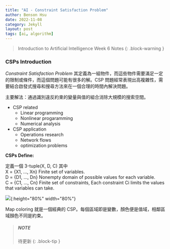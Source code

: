 ```yaml
---
title: "AI - Constraint Satisfaction Problem"
author: Benson Hsu
date: 2022-11-08
category: Jekyll
layout: post
tags: [ai, algorithm]
---
```


>Introduction to Artificial Intelligence Week 6 Notes
{: .block-warning }

### CSPs Introduction

*Constraint Satisfaction Problem* 其定義為一組物件，而這些物件需要滿足一定的限制或條件，而這個問題可能有很多的解。CSP 問題經常表現出高複雜性，需要結合啟發式搜尋和搜尋方法來在一個合理的時間內解決問題。

主要解法：通過識別違反約束的變量與值的組合消除大規模的搜索空間。
- CSP related
    - Linear programming
    - Nonlinear progaramming
    - Numerical analysis
- CSP application
    - Operations research
    - Network flows
    - optimization problems

**CSPs Define:**  

定義一個 3-tuple(X, D, C) 其中  
X = {X1, ..., Xn} Finite set of variables.  
D = {D1, ..., Dn} Nonempty domain of possible values for each variable.  
C = {C1, ..., Cn} Finite set of constraints, Each constraint Ci limits the values that variables can take.  

![](https://github.com/Hotshot824/Hotshot824.github.io/blob/master/_image/ai_csp_1.png?raw=true){:height="80%" width="80%"}

Map coloring 就是一個經典的 CSP。每個區域即是變數，顏色便是值域，相鄰區域顏色不同是約束。

> ##### NOTE
>
> 待更新
{: .block-tip }

<!-- **Example** (Map coloring to CSP)

- 我們將各區域定義成變數(Variables)
    - Variables : V={WA,NT,Q,NSW,V,SA,T}
- 每個變數的值域(Domains)
    - Domains : Di={red,green,blue}
- 將值賦予變數時的限制(Constraints)相鄰區域必須不同顏色, WA≠NT
    - (WA,NT)={(red,green),(red,blue),(green,red),…}

![](https://slideplayer.com/slide/10791455/38/images/25/Minimum+remaining+values+%28MRV%29.jpg){:height="50%" width="50%"}

[ref]: https://mropengate.blogspot.com/2015/03/constraint-satisfaction-problems-csp.html -->
